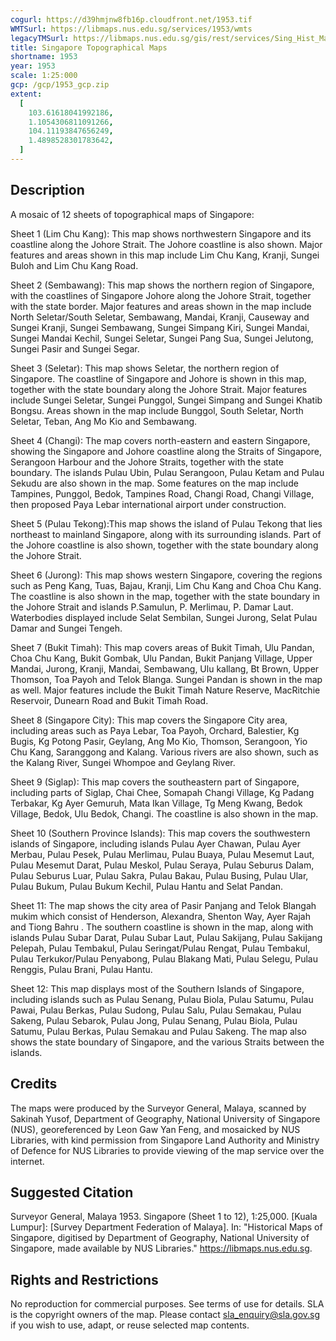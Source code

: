 ```yaml
---
cogurl: https://d39hmjnw8fb16p.cloudfront.net/1953.tif
WMTSurl: https://libmaps.nus.edu.sg/services/1953/wmts
legacyTMSurl: https://libmaps.nus.edu.sg/gis/rest/services/Sing_Hist_Maps/1953/MapServer/tile/{z}/{y}/{x}
title: Singapore Topographical Maps
shortname: 1953
year: 1953
scale: 1:25:000
gcp: /gcp/1953_gcp.zip
extent:
  [
    103.61618041992186,
    1.1054306811091266,
    104.11193847656249,
    1.4898528301783642,
  ]
---
```


## Description

A mosaic of 12 sheets of topographical maps of Singapore:

Sheet 1 (Lim Chu Kang): This map shows northwestern Singapore and its coastline along the Johore Strait. The Johore coastline is also shown. Major features and areas shown in this map include Lim Chu Kang, Kranji, Sungei Buloh and Lim Chu Kang Road.

Sheet 2 (Sembawang): This map shows the northern region of Singapore, with the coastlines of Singapore Johore along the Johore Strait, together with the state border. Major features and areas shown in the map include North Seletar/South Seletar, Sembawang, Mandai, Kranji, Causeway and Sungei Kranji, Sungei Sembawang, Sungei Simpang Kiri, Sungei Mandai, Sungei Mandai Kechil, Sungei Seletar, Sungei Pang Sua, Sungei Jelutong, Sungei Pasir and Sungei Segar.

Sheet 3 (Seletar): This map shows Seletar, the northern region of Singapore. The coastline of Singapore and Johore is shown in this map, together with the state boundary along the Johore Strait. Major features include Sungei Seletar, Sungei Punggol, Sungei Simpang and Sungei Khatib Bongsu. Areas shown in the map include Bunggol, South Seletar, North Seletar, Teban, Ang Mo Kio and Sembawang.

Sheet 4 (Changi): The map covers north-eastern and eastern Singapore, showing the Singapore and Johore coastline along the Straits of Singapore, Serangoon Harbour and the Johore Straits, together with the state boundary. The islands Pulau Ubin, Pulau Serangoon, Pulau Ketam and Pulau Sekudu are also shown in the map. Some features on the map include Tampines, Punggol, Bedok, Tampines Road, Changi Road, Changi Village, then proposed Paya Lebar international airport under construction.

Sheet 5 (Pulau Tekong):This map shows the island of Pulau Tekong that lies northeast to mainland Singapore, along with its surrounding islands. Part of the Johore coastline is also shown, together with the state boundary along the Johore Strait.

Sheet 6 (Jurong): This map shows western Singapore, covering the regions such as Peng Kang, Tuas, Bajau, Kranji, Lim Chu Kang and Choa Chu Kang. The coastline is also shown in the map, together with the state boundary in the Johore Strait and islands P.Samulun, P. Merlimau, P. Damar Laut. Waterbodies displayed include Selat Sembilan, Sungei Jurong, Selat Pulau Damar and Sungei Tengeh.

Sheet 7 (Bukit Timah): This map covers areas of Bukit Timah, Ulu Pandan, Choa Chu Kang, Bukit Gombak, Ulu Pandan, Bukit Panjang Village, Upper Mandai, Jurong, Kranji, Mandai, Sembawang, Ulu kallang, Bt Brown, Upper Thomson, Toa Payoh and Telok Blanga. Sungei Pandan is shown in the map as well. Major features include the Bukit Timah Nature Reserve, MacRitchie Reservoir, Dunearn Road and Bukit Timah Road.

Sheet 8 (Singapore City): This map covers the Singapore City area, including areas such as Paya Lebar, Toa Payoh, Orchard, Balestier, Kg Bugis, Kg Potong Pasir, Geylang, Ang Mo Kio, Thomson, Serangoon, Yio Chu Kang, Saranggong and Kalang. Various rivers are also shown, such as the Kalang River, Sungei Whompoe and Geylang River.

Sheet 9 (Siglap): This map covers the southeastern part of Singapore, including parts of Siglap, Chai Chee, Somapah Changi Village, Kg Padang Terbakar, Kg Ayer Gemuruh, Mata Ikan Village, Tg Meng Kwang, Bedok Village, Bedok, Ulu Bedok, Changi. The coastline is also shown in the map.

Sheet 10 (Southern Province Islands): This map covers the southwestern islands of Singapore, including islands Pulau Ayer Chawan, Pulau Ayer Merbau, Pulau Pesek, Pulau Merlimau, Pulau Buaya, Pulau Mesemut Laut, Pulau Mesemut Darat, Pulau Meskol, Pulau Seraya, Pulau Seburus Dalam, Pulau Seburus Luar, Pulau Sakra, Pulau Bakau, Pulau Busing, Pulau Ular, Pulau Bukum, Pulau Bukum Kechil, Pulau Hantu and Selat Pandan.

Sheet 11: The map shows the city area of Pasir Panjang and Telok Blangah mukim which consist of Henderson, Alexandra, Shenton Way, Ayer Rajah and Tiong Bahru . The southern coastline is shown in the map, along with islands Pulau Subar Darat, Pulau Subar Laut, Pulau Sakijang, Pulau Sakijang Pelepah, Pulau Tembakul, Pulau Seringat/Pulau Rengat, Pulau Tembakul, Pulau Terkukor/Pulau Penyabong, Pulau Blakang Mati, Pulau Selegu, Pulau Renggis, Pulau Brani, Pulau Hantu.

Sheet 12: This map displays most of the Southern Islands of Singapore, including islands such as Pulau Senang, Pulau Biola, Pulau Satumu, Pulau Pawai, Pulau Berkas, Pulau Sudong, Pulau Salu, Pulau Semakau, Pulau Sakeng, Pulau Sebarok, Pulau Jong, Pulau Senang, Pulau Biola, Pulau Satumu, Pulau Berkas, Pulau Semakau and Pulau Sakeng. The map also shows the state boundary of Singapore, and the various Straits between the islands.

## Credits

The maps were produced by the Surveyor General, Malaya, scanned by Sakinah Yusof, Department of Geography, National University of Singapore (NUS), georeferenced by Leon Gaw Yan Feng, and mosaicked by NUS Libraries, with kind permission from Singapore Land Authority and Ministry of Defence for NUS Libraries to provide viewing of the map service over the internet.

## Suggested Citation

Surveyor General, Malaya 1953. Singapore (Sheet 1 to 12), 1:25,000. [Kuala Lumpur]: [Survey Department Federation of Malaya]. In: "Historical Maps of Singapore, digitised by Department of Geography, National University of Singapore, made available by NUS Libraries." https://libmaps.nus.edu.sg.

## Rights and Restrictions

No reproduction for commercial purposes. See terms of use for details. SLA is the copyright owners of the map. Please contact sla_enquiry@sla.gov.sg if you wish to use, adapt, or reuse selected map contents.

